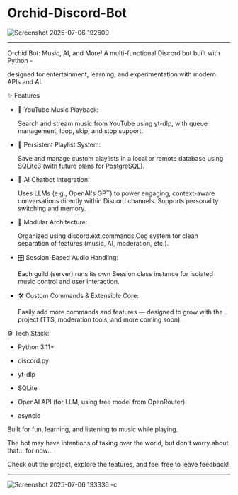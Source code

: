 <h1>Orchid-Discord-Bot</h1>

![Screenshot 2025-07-06 192609](https://github.com/user-attachments/assets/6a40ccce-3ad8-4139-9f0c-4178ae2bb31c)

<hr>

<!--Orchid Bot: Music, AI, and more!
A multi-functional Discord bot built with Python, featuring:

🎵 Music playback from YouTube (search, stream, queue)

📁 Playlist creation and storage using a database

🤖 Integrated chatbot powered by LLMs (e.g., GPT-based models)

🛠️ Modular architecture for future expansion

Built for fun, learning, and listening to music while playing.

The bot may have intentions of taking over the world, but don't worry about that... for now...

Check out the project, explore the features, and feel free to leave feedback! -->


Orchid Bot: Music, AI, and More!
A multi-functional Discord bot built with Python -

designed for entertainment, learning, and experimentation with modern APIs and AI.

✨ Features

* 🎵 YouTube Music Playback:
  
    Search and stream music from YouTube using yt-dlp, with queue management, loop, skip, and stop support.
  

* 📁 Persistent Playlist System:
  
    Save and manage custom playlists in a local or remote database using SQLite3 (with future plans for PostgreSQL).
  

* 🤖 AI Chatbot Integration:
  
    Uses LLMs (e.g., OpenAI's GPT) to power engaging, context-aware conversations directly within Discord channels. Supports personality switching and memory.
  

* 🧩 Modular Architecture:
  
    Organized using discord.ext.commands.Cog system for clean separation of features (music, AI, moderation, etc.).
  

* 🎛️ Session-Based Audio Handling:
  
    Each guild (server) runs its own Session class instance for isolated music control and user interaction.
  

* 🛠️ Custom Commands & Extensible Core:
  
    Easily add more commands and features — designed to grow with the project (TTS, moderation tools, and more coming soon).
  

⚙️ Tech Stack:

* Python 3.11+

* discord.py

* yt-dlp

* SQLite

* OpenAI API (for LLM, using free model from OpenRouter)

* asyncio

Built for fun, learning, and listening to music while playing.

The bot may have intentions of taking over the world, but don't worry about that... for now...

Check out the project, explore the features, and feel free to leave feedback!

<hr>

![Screenshot 2025-07-06 193336 -c](https://github.com/user-attachments/assets/f0ef8581-308f-416b-ac68-3ac99a3a97fd)



